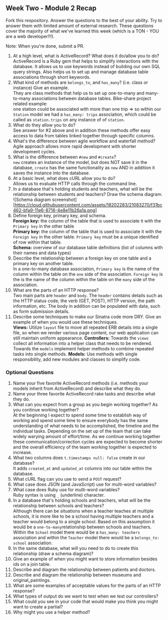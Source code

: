 ## Week Two - Module 2 Recap

Fork this respository. Answer the questions to the best of your ability. Try to answer them with limited amount of external research. These questions cover the majority of what we've learned this week (which is a TON - YOU are a web developer!!!). 

Note: When you're done, submit a PR. 

1. At a high level, what is ActiveRecord? What does it do/allow you to do?  
ActiveRecord is a Ruby gem that helps to simplify interactions with the database. It allows us to use keywords instead of building our own SQL query strings. Also helps us to set up and manage database table associations through short keywords.
2. What kind of methods are `belongs_to`, and `has_many`? (i.e. class or instance) Give an example.  
They are class methods that help us to set up one-to-many and many-to-many associations between database tables. Bike-share project related example:  
one station could be associated with more than one trip => so within our `Station` model we had a `has_many: trips` association, which could be called as `station.trips` on any instance of of `station`.
3. What do they allow you to do?  
See answer for #2 above and in addition these methods offer easy access to data from tables linked together through specific columns.
4. What's the difference between agile workflow and waterfall method?  
Agile approach allows more rapid development with shorter development cycles.
5. What is the difference between `#new` and `#create`?  
`new` creates an instance of the model, but does NOT save it in the database, `create` has the same functionality as `new` AND in addition it saves the instance into the database.
6. At a basic level, what does cURL allow you to do?  
Allows us to evaluate HTTP calls through the command line.
7. In a database that's holding students and teachers, what will be the relationship between students and teachers? Draw the schema diagram.  
![Schema diagram screenshot][https://cloud.githubusercontent.com/assets/18202283/21083270/f31bc462-bfa9-11e6-8716-4e8e11b26a1a.png]
8. Define foreign key, primary key, and schema.  
__Foreign key:__ the column of the table that is used to associate it with the `Primary key` in the other table  
__Primary key:__ the column of the table that is used to associate it with the `Foreign key` in the other table. `Primary key` must be a unique identified of row within that table.  
__Schema:__ overview of our database table definitions (list of columns with their names and data types)
9. Describe the relationship between a foreign key on one table and a primary key on another table.  
In a one-to-many database association, `Primary key` is the name of the column within the table on the `one` side of the association. `Foreign key` is the is the name of the column within the table on the `many` side of the association.
10. What are the parts of an HTTP response?  
Two main parts are `header` and `body`. The `header` contains details such as the HTTP status code, the verb (GET, POST), HTTP version, the path information, etc. The body in addition can be populated with data, such as form submission details.
11. Describe some techniques to make our Sinatra code more DRY. Give an example of when you would use these techniques.  
__Views:__ Utilize `layout` file to move all repeated ERB details into a single file, so when we render various page content, our web application can still maintain uniform appearance.
__Controllers:__ Towards the `views` collect all information into a helper class that needs to be rendered. Towards the `models` implement helper methods to combine repeated tasks into single methods.
__Models:__ Use methods with single responsibility, add new modules and classes to simplify code.


### Optional Questions

1. Name your five favorite ActiveRecord methods (i.e. methods your models inherit from ActiveRecord) and describe what they do.
2. Name your three favorite ActiveRecord rake tasks and describe what they do.
4. What can you expect from a group as you begin working together? As you continue working together?  
At the beginning I expect to spend some time to establish way of working and spend some time to ensure everybody has the same understanding of what needs to be accomplished, the timeline and the individual tasks. Depending on the set up of the team that can take widely warying amount of effort/time. As we continue working together these communication/correction cycles are expected to become shorter and the overall efficiency of the team working together is expected to increase.
5. What two columns does `t.timestamps null: false` create in our database?  
It adds `created_at` and `updated_at` columns into our table within the database.
6. What cURL flag can you use to send a `POST` request?
7. What case does JSON (and JavaScript) use for multi-word variables?
8. What case does Ruby use for multi-word variables?  
Ruby syntax is using `_` (underline) character.
9. In a database that's holding schools and teachers, what will be the relationship between schools and teachers?  
Although there can be situations when a teacher teaches at multiple schools, it is more like to be a school having multiple teachers and a teacher would belong to a single school. Based on this assumption it would be a `one-to-many`relationship between schools and teachers.  
Within the `School` model there would be a `has_many: teachers` association and within the `Teacher` model there would be a `belongs_to: school` association.
10. In the same database, what will you need to do to create this relationship (draw a schema diagram)?
11. Give an example of when you might want to store information besides ids on a join table.
12. Describe and diagram the relationship between patients and doctors.
13. Describe and diagram the relationship between museums and original_paintings.
14. What are some examples of acceptable values for the parts of an HTTP response?
15. What types of output do we want to test when we test our controllers?
16. What could you see in your code that would make you think you might want to create a partial?
17. Why might you use a helper method?
